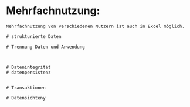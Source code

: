 #  Mehrfachnutzung: 
    Mehrfachnutzung von verschiedenen Nutzern ist auch in Excel möglich.

    # strukturierte Daten
    
    # Trennung Daten und Anwendung


    
    # Datenintegrität
    # datenpersistenz
    
    
    # Transaktionen

    # Datensichteny
    
